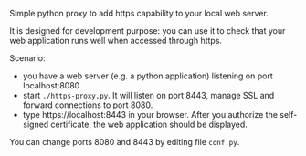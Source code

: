 Simple python proxy to add https capability to your local web server.

It is designed for development purpose: you can use it to check that your
web application runs well when accessed through https.

Scenario:
* you have a web server (e.g. a python application) listening on port localhost:8080
* start `./https-proxy.py`. It will listen on port 8443, manage SSL and forward connections
  to port 8080.
* type https://localhost:8443 in your browser. After you authorize the self-signed certificate,
  the web application should be displayed.

You can change ports 8080 and 8443 by editing file `conf.py`.
